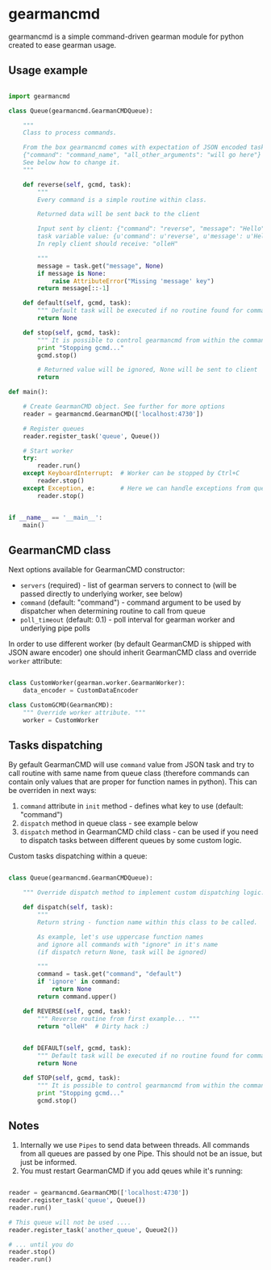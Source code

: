 gearmancmd
==========

gearmancmd is a simple command-driven gearman module for python created to ease gearman usage.

Usage example
-------------

```python

import gearmancmd

class Queue(gearmancmd.GearmanCMDQueue):

    """
    Class to process commands.

    From the box gearmancmd comes with expectation of JSON encoded tasks, like:
    {"command": "command_name", "all_other_arguments": "will go here"}
    See below how to change it.
    """

    def reverse(self, gcmd, task):
        """
        Every command is a simple routine within class.

        Returned data will be sent back to the client

        Input sent by client: {"command": "reverse", "message": "Hello"}
        task variable value: {u'command': u'reverse', u'message': u'Hello'}
        In reply client should receive: "olleH"

        """
        message = task.get("message", None)
        if message is None:
            raise AttributeError("Missing 'message' key")
        return message[::-1]

    def default(self, gcmd, task):
        """ Default task will be executed if no routine found for command. """
        return None

    def stop(self, gcmd, task):
        """ It is possible to control gearmancmd from within the command. """
        print "Stopping gcmd..."
        gcmd.stop()

        # Returned value will be ignored, None will be sent to client
        return

def main():

    # Create GearmanCMD object. See further for more options
    reader = gearmancmd.GearmanCMD(['localhost:4730'])

    # Register queues
    reader.register_task('queue', Queue())

    # Start worker
    try:
        reader.run()
    except KeyboardInterrupt:  # Worker can be stopped by Ctrl+C
        reader.stop()
    except Exception, e:       # Here we can handle exceptions from queues
        reader.stop()


if __name__ == '__main__':
    main()

```

GearmanCMD class
----------------

Next options available for GearmanCMD constructor:

* `servers` (required) - list of gearman servers to connect to (will be passed directly to underlying worker, see below)
* `command` (default: "command") - command argument to be used by dispatcher when determining routine to call from queue
* `poll_timeout` (default: 0.1) - poll interval for gearman worker and underlying pipe polls

In order to use different worker (by default GearmanCMD is shipped with JSON aware encoder) one should inherit GearmanCMD class and override `worker` attribute:

```python

class CustomWorker(gearman.worker.GearmanWorker):
    data_encoder = CustomDataEncoder

class CustomGCMD(GearmanCMD):
    """ Override worker attribute. """
    worker = CustomWorker
```

Tasks dispatching
-----------------

By gefault GearmanCMD will use `command` value from JSON task and try to call routine with same name from queue class (therefore commands can contain only values that are proper for function names in python).
This can be overriden in next ways:

1. `command` attribute in `init` method - defines what key to use (default: "command")
2. `dispatch` method in queue class - see example below
3. `dispatch` method in GearmanCMD child class - can be used if you need to dispatch tasks between different queues by some custom logic.

Custom tasks dispatching within a queue:

```python

class Queue(gearmancmd.GearmanCMDQueue):

    """ Override dispatch method to implement custom dispatching logic. """

    def dispatch(self, task):
        """
        Return string - function name within this class to be called.

        As example, let's use uppercase function names
        and ignore all commands with "ignore" in it's name
        (if dispatch return None, task will be ignored)

        """
        command = task.get("command", "default")
        if 'ignore' in command:
            return None
        return command.upper()

    def REVERSE(self, gcmd, task):
        """ Reverse routine from first example... """
        return "olleH"  # Dirty hack :)
        

    def DEFAULT(self, gcmd, task):
        """ Default task will be executed if no routine found for command. """
        return None

    def STOP(self, gcmd, task):
        """ It is possible to control gearmancmd from within the command. """
        print "Stopping gcmd..."
        gcmd.stop()
```

Notes
-----

1. Internally we use `Pipes` to send data between threads. All commands from all queues are passed by one Pipe. This should not be an issue, but just be informed.
2. You must restart GearmanCMD if you add qeues while it's running:

```python

reader = gearmancmd.GearmanCMD(['localhost:4730'])
reader.register_task('queue', Queue())
reader.run()

# This queue will not be used ....
reader.register_task('another_queue', Queue2())

# ... until you do
reader.stop()
reader.run()
```
